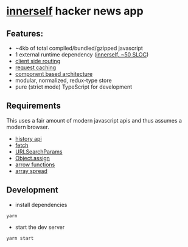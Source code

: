# [innerself](https://github.com/stasm/innerself) hacker news app


## Features:

- ~4kb of total compiled/bundled/gzipped javascript
- 1 external runtime dependency ([innerself, ~50 SLOC](https://github.com/stasm/innerself))
- [client side routing](https://github.com/bsouthga/innerself-hn/tree/master/src/store/router)
- [request caching](https://github.com/bsouthga/innerself-hn/blob/master/src/store/util.ts#L21)
- [component based architecture](https://github.com/bsouthga/innerself-hn/tree/master/src/components)
- modular, normalized, redux-type store
- pure (strict mode) TypeScript for development

## Requirements

This uses a fair amount of modern javascript apis and thus assumes a modern browser.

- [history api](https://developer.mozilla.org/en-US/docs/Web/API/History_API#section_4)
- [fetch](https://developer.mozilla.org/en-US/docs/Web/API/Fetch_API)
- [URLSearchParams](https://developer.mozilla.org/en-US/docs/Web/API/URLSearchParams)
- [Object.assign](https://developer.mozilla.org/en-US/docs/Web/JavaScript/Reference/Global_Objects/Object/assign)
- [arrow functions](https://developer.mozilla.org/en-US/docs/Web/JavaScript/Reference/Functions/Arrow_functions)
- [array spread](https://developer.mozilla.org/en-US/docs/Web/JavaScript/Reference/Operators/Spread_operator)

## Development

- install dependencies

```
yarn
```

- start the dev server

```
yarn start
```